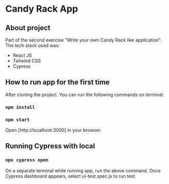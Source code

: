# Candy Rack App

## About project

Part of the second exercise "Write your own Candy Rack like application". The tech stack used was:
- React JS
- Tailwind CSS
- Cypress 

## How to run app for the first time

After cloning the project. You can run the following commands on terminal:

### `npm install ` 

### `npm start`

Open [http://localhost:3000] in your browser.


## Running Cypress with local

### `npx cypress open`

On a separate terminal while running app, run the above command. Once Cypress dashboard appears, select ui-test.spec.js to run test.